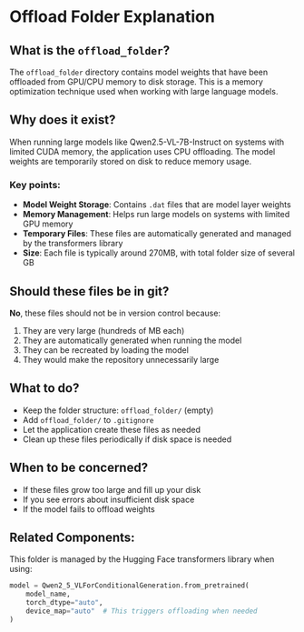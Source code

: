 # Offload Folder Explanation

## What is the `offload_folder`?

The `offload_folder` directory contains model weights that have been offloaded from GPU/CPU memory to disk storage. This is a memory optimization technique used when working with large language models.

## Why does it exist?

When running large models like Qwen2.5-VL-7B-Instruct on systems with limited CUDA memory, the application uses CPU offloading. The model weights are temporarily stored on disk to reduce memory usage.

### Key points:
- **Model Weight Storage**: Contains `.dat` files that are model layer weights
- **Memory Management**: Helps run large models on systems with limited GPU memory
- **Temporary Files**: These files are automatically generated and managed by the transformers library
- **Size**: Each file is typically around 270MB, with total folder size of several GB

## Should these files be in git?

**No**, these files should not be in version control because:
1. They are very large (hundreds of MB each)
2. They are automatically generated when running the model
3. They can be recreated by loading the model
4. They would make the repository unnecessarily large

## What to do?

- Keep the folder structure: `offload_folder/` (empty)
- Add `offload_folder/` to `.gitignore`
- Let the application create these files as needed
- Clean up these files periodically if disk space is needed

## When to be concerned?

- If these files grow too large and fill up your disk
- If you see errors about insufficient disk space
- If the model fails to offload weights

## Related Components:

This folder is managed by the Hugging Face transformers library when using:
```python
model = Qwen2_5_VLForConditionalGeneration.from_pretrained(
    model_name,
    torch_dtype="auto",
    device_map="auto"  # This triggers offloading when needed
)
```
